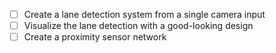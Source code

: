 - [ ] Create a lane detection system from a single camera input
- [ ] Visualize the lane detection with a good-looking design
- [ ] Create a proximity sensor network
